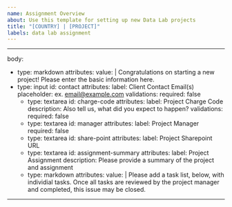 ```yaml
---
name: Assignment Overview
about: Use this template for setting up new Data Lab projects
title: "[COUNTRY] | [PROJECT]"
labels: data lab assignment
---
```

---
body:
- type: markdown
  attributes:
    value: |
      Congratulations on starting a new project! Please enter the basic information here.
- type: input
  id: contact
  attributes:
  label: Client Contact Email(s)
  placeholder: ex. email@example.com
  validations:
    required: false
  - type: textarea
    id: charge-code
    attributes:
      label: Project Charge Code
      description: Also tell us, what did you expect to happen?
    validations:
      required: false
  - type: textarea
    id: manager
    attributes:
      label: Project Manager
      required: false
  - type: textarea
    id: share-point
    attributes:
      label: Project Sharepoint URL
  - type: textarea
    id: assignment-summary
    attributes:
      label: Project Assignment
      description: Please provide a summary of the project and assignment
  - type: markdown
    attributes:
      value: |
        Please add a task list, below, with individial tasks. Once all tasks are reviewed by the project manager and completed, this issue may be closed.
---

